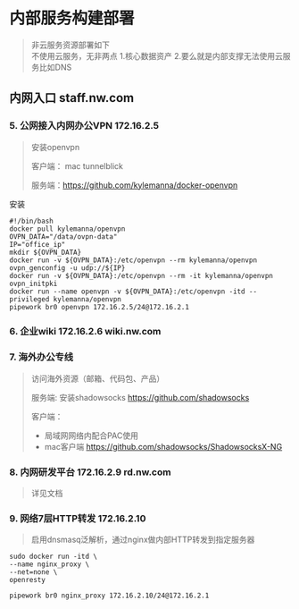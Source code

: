 # 内部服务构建部署

> 非云服务资源部署如下  
> 不使用云服务，无非两点 1.核心数据资产 2.要么就是内部支撑无法使用云服务比如DNS  

## 内网入口 staff.nw.com








### 5. 公网接入内网办公VPN 172.16.2.5

> 安装openvpn
>
> 客户端： mac tunnelblick
>
> 服务端：https://github.com/kylemanna/docker-openvpn

安装

```shell
#!/bin/bash
docker pull kylemanna/openvpn
OVPN_DATA="/data/ovpn-data"
IP="office_ip"
mkdir ${OVPN_DATA}
docker run -v ${OVPN_DATA}:/etc/openvpn --rm kylemanna/openvpn ovpn_genconfig -u udp://${IP}
docker run -v ${OVPN_DATA}:/etc/openvpn --rm -it kylemanna/openvpn ovpn_initpki
docker run --name openvpn -v ${OVPN_DATA}:/etc/openvpn -itd --privileged kylemanna/openvpn
pipework br0 openvpn 172.16.2.5/24@172.16.2.1
```

### 6. 企业wiki 172.16.2.6 wiki.nw.com

### 7. 海外办公专线

> 访问海外资源（邮箱、代码包、产品）
>
> 服务端: 安装shadowsocks https://github.com/shadowsocks  
>
> 客户端：
> - 局域网网络内配合PAC使用
> - mac客户端 https://github.com/shadowsocks/ShadowsocksX-NG
 

### 8. 内网研发平台 172.16.2.9 rd.nw.com

> 详见文档

### 9. 网络7层HTTP转发 172.16.2.10

> 启用dnsmasq泛解析，通过nginx做内部HTTP转发到指定服务器

```shel
sudo docker run -itd \
--name nginx_proxy \
--net=none \
openresty

pipework br0 nginx_proxy 172.16.2.10/24@172.16.2.1
```
